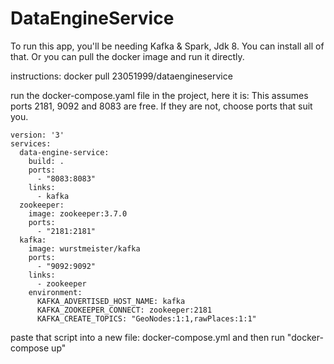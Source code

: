 # DataEngineService

To run this app, you'll be needing Kafka & Spark, Jdk 8. You can install all of that.
Or you can pull the docker image and run it directly.

instructions:
docker pull 23051999/dataengineservice

run the docker-compose.yaml file in the project, here it is:
This assumes ports 2181, 9092 and 8083 are free. If they are not, choose ports that suit you.

```
version: '3'
services:
  data-engine-service:
    build: .
    ports:
      - "8083:8083"
    links:
      - kafka
  zookeeper:
    image: zookeeper:3.7.0
    ports:
      - "2181:2181"
  kafka:
    image: wurstmeister/kafka
    ports:
      - "9092:9092"
    links:
      - zookeeper
    environment:
      KAFKA_ADVERTISED_HOST_NAME: kafka
      KAFKA_ZOOKEEPER_CONNECT: zookeeper:2181
      KAFKA_CREATE_TOPICS: "GeoNodes:1:1,rawPlaces:1:1"
```

paste that script into a new file: docker-compose.yml and then run "docker-compose up"

